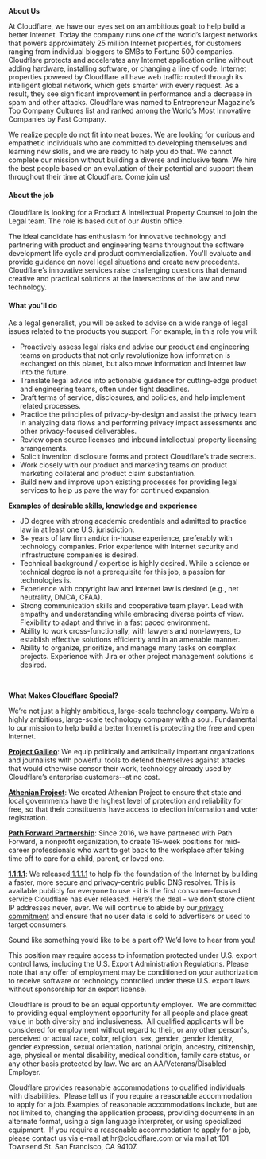 <div class="content-intro">
	<div><strong>About Us</strong></div>
	<div>
		<p><span style="font-weight: 400;">At Cloudflare, we have our eyes set on an ambitious goal: to help build a better Internet. Today the company runs one of the world’s largest networks that powers approximately 25 million Internet properties, for customers ranging from individual bloggers to SMBs to Fortune 500 companies. Cloudflare protects and accelerates any Internet application online without adding hardware, installing software, or changing a line of code. Internet properties powered by Cloudflare all have web traffic routed through its intelligent global network, which gets smarter with every request. As a result, they see significant improvement in performance and a decrease in spam and other attacks. Cloudflare was named to Entrepreneur Magazine’s Top Company Cultures list and ranked among the World’s Most Innovative Companies by Fast Company.</span><span style="font-weight: 400;">&nbsp;</span></p>
		<p><span style="font-weight: 400;">We realize people do not fit into neat boxes. We are looking for curious and empathetic individuals who are committed to developing themselves and learning new skills, and we are ready to help you do that. We cannot complete our mission without building a diverse and inclusive team. We hire the best people based on an evaluation of their potential and support them throughout their time at Cloudflare. Come join us!&nbsp;</span></p>
	</div>
</div>
<h4>About the job</h4>
<p><span style="font-weight: 400;">Cloudflare is looking for a Product &amp; Intellectual Property Counsel to join the Legal team. The role is based out of our Austin office.&nbsp;</span></p>
<p><span style="font-weight: 400;">The ideal candidate has enthusiasm for innovative technology and partnering with product and engineering teams throughout the software development life cycle and product commercialization. </span><span style="font-weight: 400;">You'll evaluate and provide guidance on novel legal situations and create new precedents. Cloudflare’s innovative services raise challenging questions that demand creative and practical solutions at the intersections of the law and new technology. </span></p>
<h4>What you'll do</h4>
<p><span style="font-weight: 400;">As a legal generalist, you will be asked to advise on a wide range of legal issues related to the products you support. For example, in this role you will:</span></p>
<ul>
	<li style="font-weight: 400;"><span style="font-weight: 400;">Proactively assess legal risks and advise our product and engineering teams on products that not only revolutionize how information is exchanged on this planet, but also move information and Internet law into the future.&nbsp;</span></li>
	<li style="font-weight: 400;"><span style="font-weight: 400;">Translate legal advice into actionable guidance for cutting-edge product and engineering teams, often under tight deadlines.</span></li>
	<li style="font-weight: 400;"><span style="font-weight: 400;">Draft terms of service, disclosures, and policies, and help implement related processes.</span></li>
	<li style="font-weight: 400;"><span style="font-weight: 400;">Practice the principles of privacy-by-design and assist the privacy team in analyzing data flows and performing privacy impact assessments and other privacy-focused deliverables.</span></li>
	<li style="font-weight: 400;"><span style="font-weight: 400;">Review open source licenses and inbound intellectual property licensing arrangements.</span></li>
	<li style="font-weight: 400;"><span style="font-weight: 400;">Solicit invention disclosure forms and protect Cloudflare’s trade secrets.</span></li>
	<li style="font-weight: 400;"><span style="font-weight: 400;">Work closely with our product and marketing teams on product marketing collateral and product claim substantiation.</span></li>
	<li style="font-weight: 400;"><span style="font-weight: 400;">Build new and improve upon existing processes for providing legal services to help us pave the way for continued expansion.</span></li>
</ul>
<p><strong>Examples of desirable skills, knowledge and experience</strong></p>
<ul>
	<li style="font-weight: 400;"><span style="font-weight: 400;">JD degree with strong academic credentials and admitted to practice law in at least one U.S. jurisdiction.</span></li>
	<li style="font-weight: 400;"><span style="font-weight: 400;">3+ years of law firm and/or in-house experience, preferably with technology companies. Prior experience with Internet security and infrastructure companies is desired.</span></li>
	<li style="font-weight: 400;"><span style="font-weight: 400;">Technical background / expertise is highly desired. While a science or technical degree is not a prerequisite for this job, a passion for technologies is.</span></li>
	<li style="font-weight: 400;"><span style="font-weight: 400;">Experience with copyright law and Internet law is desired (e.g., net neutrality, DMCA, CFAA).</span></li>
	<li style="font-weight: 400;"><span style="font-weight: 400;">Strong communication skills and cooperative team player. Lead with empathy and understanding while embracing diverse points of view. Flexibility to adapt and thrive in a fast paced environment.</span></li>
	<li style="font-weight: 400;"><span style="font-weight: 400;">Ability to work cross-functionally, with lawyers and non-lawyers, to establish effective solutions efficiently and in an amenable manner.</span></li>
	<li style="font-weight: 400;"><span style="font-weight: 400;">Ability to organize, prioritize, and manage many tasks on complex projects. Experience with Jira or other project management solutions is desired.</span></li>
</ul>
<p>&nbsp;</p>
<div class="content-conclusion">
	<p><strong>What Makes Cloudflare Special?</strong></p>
	<p><span style="font-weight: 400;">We’re not just a highly ambitious, large-scale technology company. We’re a highly ambitious, large-scale technology company with a soul. Fundamental to our mission to help build a better Internet is protecting the free and open Internet.</span></p>
	<p><a href="https://blog.cloudflare.com/protecting-free-expression-online/"><strong>Project Galileo</strong></a><span style="font-weight: 400;">: We equip politically and artistically important organizations and journalists with powerful tools to defend themselves against attacks that would otherwise censor their work, technology already used by Cloudflare’s enterprise customers--at no cost.</span></p>
	<p><strong><a href="https://www.cloudflare.com/athenian/">Athenian Project</a></strong><span style="font-weight: 400;">: We created Athenian Project to ensure that state and local governments have the highest level of protection and reliability for free, so that their constituents have access to election information and voter registration.</span></p>
	<p><a href="https://blog.cloudflare.com/tag/path-forward/"><strong>Path Forward Partnership</strong></a><span style="font-weight: 400;">: Since 2016, we have partnered with Path Forward, a nonprofit organization, to create 16-week positions for mid-career professionals who want to get back to the workplace after taking time off to care for a child, parent, or loved one.</span></p>
	<p><a href="https://1.1.1.1/"><strong>1.1.1.1</strong></a><span style="font-weight: 400;">: We released</span><a href="https://1.1.1.1/"> <span style="font-weight: 400;">1.1.1.1</span></a><span style="font-weight: 400;"> to help fix the foundation of the Internet by building a faster, more secure and privacy-centric public DNS resolver. This is available publicly for everyone to use - it is the first consumer-focused service Cloudflare has ever released. Here’s the deal - we don’t store client IP addresses never, ever. We will continue to abide by our</span><a href="https://developers.cloudflare.com/1.1.1.1/privacy/public-dns-resolver"> privacy commitment</a><span style="font-weight: 400;"> and ensure that no user data is sold to advertisers or used to target consumers.</span></p>
	<p><span style="font-weight: 400;">Sound like something you’d like to be a part of? We’d love to hear from you!</span></p>
	<p><span style="font-weight: 400;">This position may require access to information protected under U.S. export control laws, including the U.S. Export Administration Regulations. Please note that any offer of employment may be conditioned on your authorization to receive software or technology controlled under these U.S. export laws without sponsorship for an export license.</span></p>
	<p><span style="font-weight: 400;">Cloudflare is proud to be an equal opportunity employer. &nbsp;We are committed to providing equal employment opportunity for all people and place great value in both diversity and inclusiveness. &nbsp;All qualified applicants will be considered for employment without regard to their, or any other person's, perceived or actual</span> <span style="font-weight: 400;">race, color, religion, sex, gender, gender identity, gender expression, sexual orientation, national origin, ancestry, citizenship, age, physical or mental disability, medical condition, family care status, or any other basis protected by law. </span><span style="font-weight: 400;">We are an AA/Veterans/Disabled Employer.</span></p>
	<p><span style="font-weight: 400;">Cloudflare provides reasonable accommodations to qualified individuals with disabilities. &nbsp;Please tell us if you require a reasonable accommodation to apply for a job. Examples of reasonable accommodations include, but are not limited to, changing the application process, providing documents in an alternate format, using a sign language interpreter, or using specialized equipment. &nbsp;If you require a reasonable accommodation to apply for a job, please contact us via e-mail at </span><span style="font-weight: 400;">hr@cloudflare.com</span><span style="font-weight: 400;"> or via mail at 101 Townsend St. San Francisco, CA 94107.</span></p>
</div>